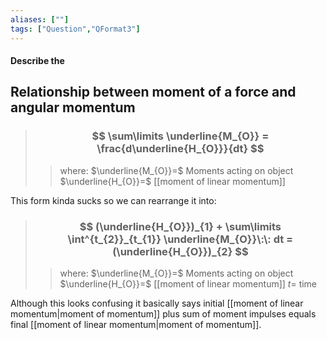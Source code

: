 ```yaml
---
aliases: [""]
tags: ["Question","QFormat3"]
---
```


#### Describe the
## Relationship between moment of a force and angular momentum

> ### $$ \sum\limits \underline{M_{O}} = \frac{d\underline{H_{O}}}{dt} $$ 
>> where:
>> $\underline{M_{O}}=$ Moments acting on object
>> $\underline{H_{O}}=$ [[moment of linear momentum]]

This form kinda sucks so we can rearrange it into:

> ### $$ (\underline{H_{O}})_{1} + \sum\limits \int^{t_{2}}_{t_{1}} \underline{M_{O}}\:\: dt = (\underline{H_{O}})_{2} $$ 
>> where:
>> $\underline{M_{O}}=$ Moments acting on object
>> $\underline{H_{O}}=$ [[moment of linear momentum]]
>> $t=$ time

Although this looks confusing it basically says initial [[moment of linear momentum|moment of momentum]] plus sum of moment impulses equals final [[moment of linear momentum|moment of momentum]].